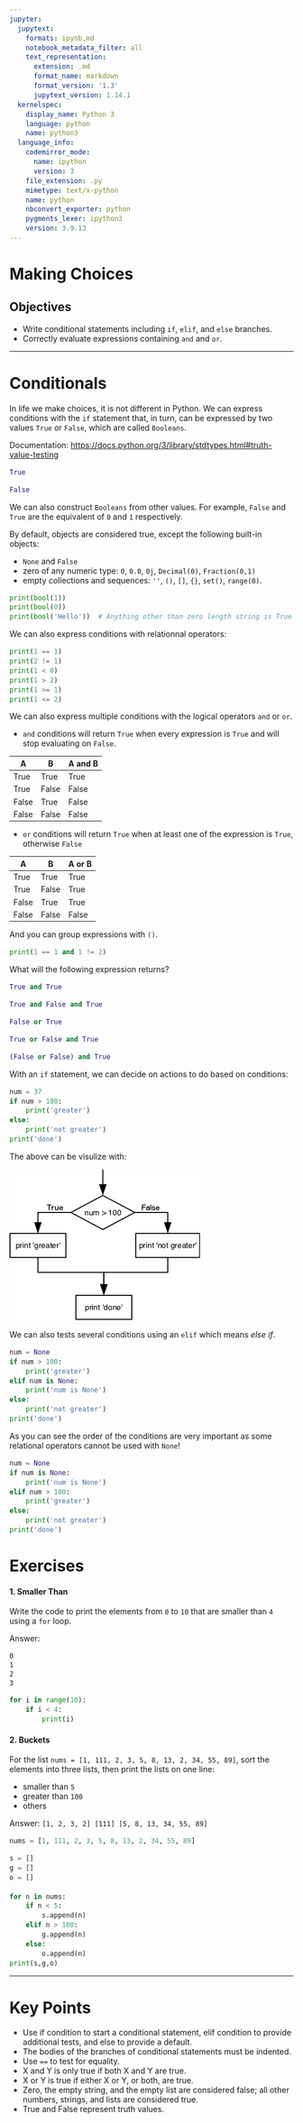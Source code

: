 ```yaml
---
jupyter:
  jupytext:
    formats: ipynb,md
    notebook_metadata_filter: all
    text_representation:
      extension: .md
      format_name: markdown
      format_version: '1.3'
      jupytext_version: 1.14.1
  kernelspec:
    display_name: Python 3
    language: python
    name: python3
  language_info:
    codemirror_mode:
      name: ipython
      version: 3
    file_extension: .py
    mimetype: text/x-python
    name: python
    nbconvert_exporter: python
    pygments_lexer: ipython3
    version: 3.9.13
---
```


# Making Choices
## Objectives
* Write conditional statements including `if`, `elif`, and `else` branches.
* Correctly evaluate expressions containing `and` and `or`.

***

# Conditionals
In life we make choices, it is not different in Python. We can express conditions with the `if` statement that, in turn, can be expressed by two values `True` or `False`, which are called `Booleans`.

Documentation: https://docs.python.org/3/library/stdtypes.html#truth-value-testing
```python
True
```
```python
False
```
We can also construct `Booleans` from other values. For example, `False` and `True` are the equivalent of `0` and `1` respectively. 

By default, objects are considered true, except the following built-in objects:
- `None` and `False`
- zero of any numeric type: `0`, `0.0`, `0j`, `Decimal(0)`, `Fraction(0,1)`
- empty collections and sequences: `''`, `()`, `[]`, `{}`, `set()`, `range(0)`.
```python
print(bool(1)) 
print(bool(0))
print(bool('Hello'))  # Anything other than zero length string is True
```
We can also express conditions with relationnal operators:
```python
print(1 == 1)
print(2 != 1)
print(1 < 0)
print(1 > 2)
print(1 >= 1)
print(1 <= 2)
```

We can also express multiple conditions with the logical operators `and` or `or`. 

- `and` conditions will return `True` when every expression is `True` and will stop evaluating on `False`. 

| A     | B     | A and B |
|-------|-------|---------|
| True  | True  | True    |
| True  | False | False   |
| False | True  | False   |
| False | False | False   |

- `or` conditions will return `True` when at least one of the expression is `True`, otherwise `False`

| A     | B     | A or B |
|-------|-------|--------|
| True  | True  | True   |
| True  | False | True   |
| False | True  | True   |
| False | False | False  |

And you can group expressions with `()`.
```python
print(1 == 1 and 1 != 2)
```

What will the following expression returns?
```python
True and True
```
```python
True and False and True
```
```python
False or True
```
```python
True or False and True
```
```python
(False or False) and True
```

With an `if` statement, we can decide on actions to do based on conditions:
```python
num = 37
if num > 100:
    print('greater')
else:
    print('not greater')
print('done')
```
The above can be visulize with:

![image](../images/python-flowchart-conditional.png)

We can also tests several conditions using an `elif` which means _else if_.
```python tags=["raises-exception"]
num = None
if num > 100:
    print('greater')
elif num is None:
    print('num is None')
else:
    print('not greater')
print('done')
```
As you can see the order of the conditions are very important as some relational operators cannot be used with `None`!
```python
num = None
if num is None:
    print('num is None')
elif num > 100:
    print('greater')
else:
    print('not greater')
print('done')
```

# Exercises
#### 1. Smaller Than
Write the code to print the elements from `0` to `10` that are smaller than `4` using a `for` loop.

Answer:
```
0 
1 
2
3
```
```python
for i in range(10):
    if i < 4:
        print(i)
```

#### 2. Buckets
For the list `nums = [1, 111, 2, 3, 5, 8, 13, 2, 34, 55, 89]`, sort the elements into three lists, then print the lists on one line:
- smaller than `5`
- greater than `100`
- others

Answer: `[1, 2, 3, 2] [111] [5, 8, 13, 34, 55, 89]`

```python
nums = [1, 111, 2, 3, 5, 8, 13, 2, 34, 55, 89]
```
```python tags=["empty"]
s = []
g = []
o = []

for n in nums:
    if n < 5:
        s.append(n)
    elif n > 100:
        g.append(n)
    else:
        o.append(n)
print(s,g,o)
```

***
# Key Points
* Use if condition to start a conditional statement, elif condition to provide additional tests, and else to provide a default.
* The bodies of the branches of conditional statements must be indented.
* Use `==` to test for equality.
* X and Y is only true if both X and Y are true.
* X or Y is true if either X or Y, or both, are true.
* Zero, the empty string, and the empty list are considered false; all other numbers, strings, and lists are considered true.
* True and False represent truth values.
